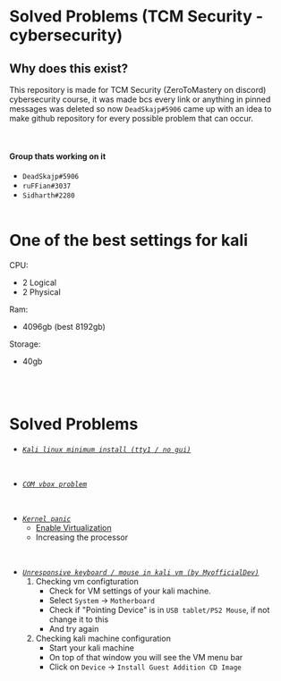 
# Solved Problems (TCM Security - cybersecurity)

## Why does this exist?
This repository is made for TCM Security (ZeroToMastery on discord) cybersecurity course, it was made bcs every link or anything in pinned messages was deleted so now `DeadSkajp#5906` came up with an idea to make github repository for every possible problem that can occur.



<br>

#### Group thats working on it
- `DeadSkajp#5906`
- `ruFFian#3037`
- `Sidharth#2280`
<br><br>

# One of the best settings for kali

CPU:
- 2 Logical 
- 2 Physical

Ram:
- 4096gb (best 8192gb)

Storage:
- 40gb

<br><br>

# Solved Problems
- [*`Kali linux minimum install (tty1 / no gui)`*](https://youtu.be/F6KA-ZlHGxg)

<br>

- [*`COM vbox problem`*](https://www.youtube.com/watch?v=bK23m_xDR_w)

<br>

- [*`Kernel panic`*]()
    - [Enable Virtualization](https://www.youtube.com/watch?v=ZDeje9wgDp4)
    - Increasing the processor

<br>

- [*`Unresponsive keyboard / mouse in kali vm (by MyofficialDev)`*]()
    1. Checking vm configturation
        - Check for VM settings of your kali machine.
        - Select `System` -> `Motherboard`
        - Check if "Pointing Device" is in `USB tablet/PS2 Mouse`, if not change it to this
        - And try again
    2. Checking kali machine configuration
        - Start your kali machine
        - On top of that window you will see the VM menu bar
        - Click on `Device` -> `Install Guest Addition CD Image`